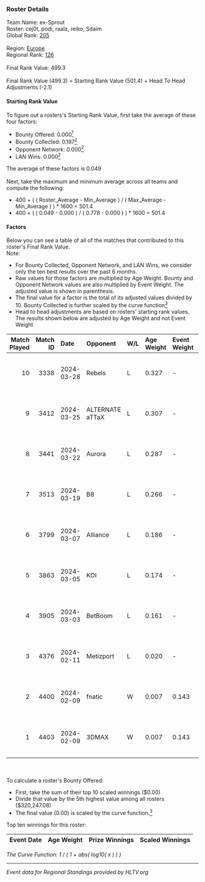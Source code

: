 ### Roster Details<br />
Team Name: ex-Sprout<br />
Roster: cej0t, podi, raalz, reiko, Sdaim<br />
Global Rank: [205](../standings_global.md)<br />
<br />
Region: [Europe]( ../standings_europe.md)<br />
Regional Rank: [126]( ../standings_europe.md)<br />
<br />
Final Rank Value:  499.3<br />
<br />
Final Rank Value (499.3) = Starting Rank Value (501.4) + Head To Head Adjustments (-2.1)<br />

#### Starting Rank Value<br />
To figure out a rosters's Starting Rank Value, first take the average of these four factors:<br />
- Bounty Offered: 0.000[<sup>1</sup>](#table2)
- Bounty Collected: 0.197[<sup>2</sup>](#table1)
- Opponent Network: 0.000[<sup>2</sup>](#table1)
- LAN Wins: 0.000[<sup>2</sup>](#table1)

The average of these factors is 0.049<br />
<br />
Next, take the maximum and minimum average across all teams and compute the following:<br />
- 400 + ( ( Roster_Average - Min_Average ) / ( Max_Average - Min_Average ) ) * 1600 = 501.4
- 400 + ( ( 0.049 - 0.000 ) / ( 0.778 - 0.000 ) ) * 1600 = 501.4


#### Factors<br />
Below you can see a table of all of the matches that contributed to this roster's Final Rank Value.<br />
Note:<br />

- For Bounty Collected, Opponent Network, and LAN Wins, we consider only the ten best results over the past 6 months.
- Raw values for those factors are multiplied by Age Weight. Bounty and Opponent Network values are also multiplied by Event Weight. The adjusted value is shown in parenthesis.
- The final value for a factor is the total of its adjusted values divided by 10. Bounty Collected is further scaled by the curve function[<sup>3</sup>](#curveFunction)
- Head to head adjustments are based on rosters' starting rank values. The results shown below are adjusted by Age Weight and not Event Weight
<span id="table1"></span><br />


| Match Played | Match ID | Date       | Opponent        | W/L | Age Weight | Event Weight | Bounty Collected | Opponent Network | LAN Wins  | H2H Adj. | Roster                               |
| -: | -: | :- | :- | :- | :- | :- | :- | :- | :- | -: | :- |
|           10 |     3338 | 2024-03-28 | Rebels          | L   | 0.327      | -            | -                | -                | -         |    -0.61 | cej0t, podi, raalz, reiko, Sdaim     |
|            9 |     3412 | 2024-03-25 | ALTERNATE aTTaX | L   | 0.307      | -            | -                | -                | -         |    -0.62 | cej0t, podi, raalz, reiko, Sdaim     |
|            8 |     3441 | 2024-03-22 | Aurora          | L   | 0.287      | -            | -                | -                | -         |    -0.01 | cej0t, podi, raalz, reiko, Sdaim     |
|            7 |     3513 | 2024-03-19 | B8              | L   | 0.266      | -            | -                | -                | -         |    -0.30 | cej0t, podi, raalz, reiko, Sdaim     |
|            6 |     3799 | 2024-03-07 | Alliance        | L   | 0.186      | -            | -                | -                | -         |    -0.72 | cej0t, raalz, reiko, Sdaim, sL1m3    |
|            5 |     3863 | 2024-03-05 | KOI             | L   | 0.174      | -            | -                | -                | -         |    -0.21 | cej0t, raalz, reiko, Sdaim, sL1m3    |
|            4 |     3905 | 2024-03-03 | BetBoom         | L   | 0.161      | -            | -                | -                | -         |    -0.03 | Buzz, cej0t, raalz, reiko, sL1m3     |
|            3 |     4376 | 2024-02-11 | Metizport       | L   | 0.020      | -            | -                | -                | -         |    -0.06 | Anlelele, cej0t, raalz, Sdaim, sL1m3 |
|            2 |     4400 | 2024-02-09 | fnatic          | W   | 0.007      | 0.143        | 0.371 (0.000)    | 0.680 (0.001)    | 0 (0.000) |     0.22 | Anlelele, cej0t, raalz, Sdaim, sL1m3 |
|            1 |     4403 | 2024-02-09 | 3DMAX           | W   | 0.007      | 0.143        | 0.510 (0.000)    | 1.000 (0.001)    | 0 (0.000) |     0.20 | Anlelele, cej0t, raalz, Sdaim, sL1m3 |

<br />
<span id="table2"></span><br />
To calculate a roster's Bounty Offered:<br />

- First, take the sum of their top 10 scaled winnings ($0.00)
- Divide that value by the 5th highest value among all rosters ($320,247.08)
- The final value (0.00) is scaled by the curve function.[<sup>3</sup>](#curveFunction)

Top ten winnings for this roster:<br />

| Event Date | Age Weight | Prize Winnings | Scaled Winnings |
| :- | -: | :- | :- |


<span id="curveFunction"></span>_The Curve Function: 1 / ( 1 + abs( log10( x ) ) )_<br />

---
_Event data for Regional Standings provided by HLTV.org_<br />
